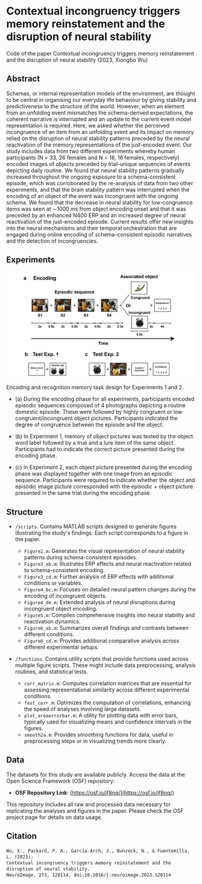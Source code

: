 # Contextual incongruency triggers memory reinstatement and the disruption of neural stability
Code of the paper Contextual incongruency triggers memory reinstatement and the disruption of neural stability (2023, Xiongbo Wu)

## Abstract

Schemas, or internal representation models of the environment, are thought to be central in organising our everyday life behaviour by giving stability and predictiveness to the structure of the world. However, when an element from an unfolding event mismatches the schema-derived expectations, the coherent narrative is interrupted and an update to the current event model representation is required. Here, we asked whether the perceived incongruence of an item from an unfolding event and its impact on memory relied on the disruption of neural stability patterns preceded by the neural reactivation of the memory representations of the just-encoded event. Our study includes data from two different experiments whereby human participants (N = 33, 26 females and N = 18, 16 females, respectively) encoded images of objects preceded by trial-unique sequences of events depicting daily routine. We found that neural stability patterns gradually increased throughout the ongoing exposure to a schema-consistent episode, which was corroborated by the re-analysis of data from two other experiments, and that the brain stability pattern was interrupted when the encoding of an object of the event was incongruent with the ongoing schema. We found that the decrease in neural stability for low-congruence items was seen at ∼1000 ms from object encoding onset and that it was preceded by an enhanced N400 ERP and an increased degree of neural reactivation of the just-encoded episode. Current results offer new insights into the neural mechanisms and their temporal orchestration that are engaged during online encoding of schema-consistent episodic narratives and the detection of incongruencies.

## Experiments

![Figure1](./docs/figure1.png)

Encoding and recognition memory task design for Experiments 1 and 2.

- (a) During the encoding phase for all experiments, participants encoded episodic sequences composed of 4 photographs depicting a routine domestic episode. These were followed by highly congruent or low congruent/incongruent object pictures.
Participants indicated the degree of congruence between the episode and the object.

- (b) In Experiment 1, memory of object pictures was tested by the object word
label followed by a true and a lure item of the same object. Participants had to indicate the correct picture presented during the encoding phase.

- (c) In Experiment 2, each object picture presented during the encoding phase was displayed together with one image from an episodic sequence. Participants were required to indicate
whether the object and episodic image picture corresponded with the episodic + object picture presented in the same trial during the encoding phase.

## Structure 

- `/scripts`. Contains MATLAB scripts designed to generate figures illustrating the study's findings. Each script corresponds to a figure in the paper.

  - `Figure2.m`: Generates the visual representation of neural stability patterns during schema-consistent episodes.
  - `Figure3_ab.m`: Illustrates ERP effects and neural reactivation related to schema-consistent encoding.
  - `Figure3_cd.m`: Further analysis of ERP effects with additional conditions or variables.
  - `Figure4_bc.m`: Focuses on detailed neural pattern changes during the encoding of incongruent objects.
  - `Figure4_de.m`: Extended analysis of neural disruptions during incongruent object encoding.
  - `Figure5.m`: Compiles comprehensive insights into neural stability and reactivation dynamics.
  - `Figure6_ab.m`: Summarizes overall findings and contrasts between different conditions.
  - `Figure6_cd.m`: Provides additional comparative analysis across different experimental setups.

- `/functions`. Contains utility scripts that provide functions used across multiple figure scripts. These might include data preprocessing, analysis routines, and statistical tests.
  
  - `corr_matrix.m`: Computes correlation matrices that are essential for assessing representational similarity across different experimental conditions.
  - `fast_corr.m`: Optimizes the computation of correlations, enhancing the speed of analyses involving large datasets.
  - `plot_areaerrorbar.m`: A utility for plotting data with error bars, typically used for visualizing means and confidence intervals in the figures.
  - `smooth2a.m`: Provides smoothing functions for data, useful in preprocessing steps or in visualizing trends more clearly.

## Data

The datasets for this study are available publicly. Access the data at the Open Science Framework (OSF) repository:

- **OSF Repository Link**: [https://osf.io/jf8nq/](https://osf.io/jf8nq/)

This repository includes all raw and processed data necessary for replicating the analyses and figures in the paper. Please check the OSF project page for details on data usage.

## Citation

```
Wu, X., Packard, P. A., García-Arch, J., Bunzeck, N., & Fuentemilla, L. (2023).
Contextual incongruency triggers memory reinstatement and the disruption of neural stability.
NeuroImage, 273, 120114. doi:10.1016/j.neuroimage.2023.120114
```
